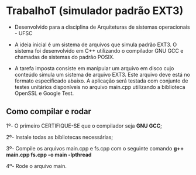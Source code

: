 # TrabalhoT (simulador padrão EXT3) 
* Desenvolvido para a disciplina de Arquiteturas de sistemas operacionais - UFSC 

* A ideia inicial é um sistema de arquivos que simula padrão EXT3. 
O sistema foi desenvolvido em C++ utilizando o compilador GNU GCC e chamadas de sistemas do padrão POSIX. 

* A tarefa imposta consiste em manipular um arquivo em disco cujo conteúdo simula um sistema de arquivo EXT3. 
Este arquivo deve está no formato especificado abaixo. A aplicação será testada com conjunto de testes unitários disponíveis no arquivo main.cpp utilizando a biblioteca OpenSSL e Google Test.

## Como compilar e rodar
1º- O primeiro CERTIFIQUE-SE que o compilador seja **GNU GCC**;

2º- Instale todas as bibliotecas necessárias;

3º- Compile os arquivos main.cpp e fs.cpp com o seguinte comando **g++ main.cpp fs.cpp -o main -lpthread**

4º- Rode o arquivo main.
